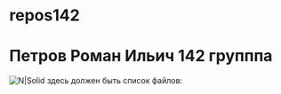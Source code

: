 # repos142

# Петров Роман Ильич 142 групппа
![N|Solid](https://sun9-79.userapi.com/impg/TthAm6f8QpkwyNFhTQO9VQbHrRw9l-JG5rawgw/kNyq8XqZDIo.jpg?size=600x600&quality=96&sign=0cd819b9dbb79be65451f24212a4ae4e&type=album)
здесь должен быть список файлов:
